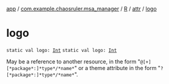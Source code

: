 [app](../../../index.md) / [com.example.chaosruler.msa_manager](../../index.md) / [R](../index.md) / [attr](index.md) / [logo](.)

# logo

`static val logo: `[`Int`](https://kotlinlang.org/api/latest/jvm/stdlib/kotlin/-int/index.html)
`static val logo: `[`Int`](https://kotlinlang.org/api/latest/jvm/stdlib/kotlin/-int/index.html)

May be a reference to another resource, in the form "`@[+][*package*:]*type*/*name*`" or a theme attribute in the form "`?[*package*:]*type*/*name*`".

